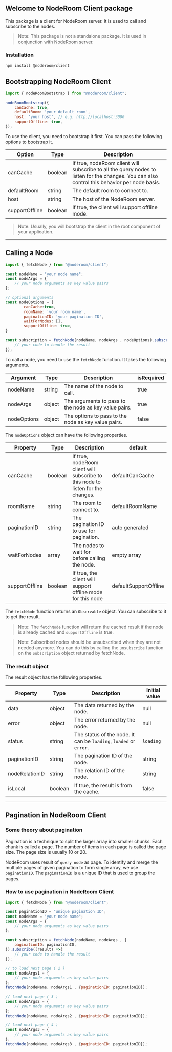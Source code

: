 ## Welcome to NodeRoom Client package

This package is a client for NodeRoom server. It is used to call and subscribe to the nodes.

> Note: This package is not a standalone package. It is used in conjunction with NodeRoom server.

### Installation

```bash
npm install @noderoom/client
```

## Bootstrapping NodeRoom Client

```js
import { nodeRoomBootstrap } from "@noderoom/client";

nodeRoomBootstrap({
    canCache: true,
    defaultRoom: 'your default room',
    host: 'your host', // e.g. http://localhost:3000
    supportOffline: true,
});
```
To use the client, you need to bootstrap it first. You can pass the following options to bootstrap it.

| Option | Type | Description |
| --- | --- | --- |
| canCache | boolean | If true, nodeRoom client will subscribe to all the query nodes to listen for the changes. You can also control this behavior per node basis. |
| defaultRoom | string | The default room to connect to. |
| host | string | The host of the NodeRoom server. |
| supportOffline | boolean | If true, the client will support offline mode. |

> Note: Usually, you will bootstrap the client in the root component of your application.

---

## Calling a Node

```js
import { fetchNode } from "@noderoom/client";

const nodeName = "your node name";
const nodeArgs = {
    // your node arguments as key value pairs
};

// optional arguments
const nodeOptions = {
        canCache:true,
        roomName: 'your room name',
        paginationID: 'your pagination ID',
        waitForNodes: [],
        supportOffline: true,
}

const subscription = fetchNode(nodeName, nodeArgs , nodeOptions).subscribe((result) =>{
    // your code to handle the result
});
```

To call a node, you need to use the `fetchNode` function. It takes the following arguments.

| Argument | Type | Description | isRequired |
| --- | --- | --- | --- |
| nodeName | string | The name of the node to call. | true |
| nodeArgs | object | The arguments to pass to the node as key value pairs. | true |
| nodeOptions | object | The options to pass to the node as key value pairs. | false |

The `nodeOptions` object can have the following properties.

| Property | Type | Description | default |
| --- | --- | --- | --- |
| canCache | boolean | If true, nodeRoom client will subscribe to this node to listen for the changes. | defaultCanCache |
| roomName | string | The room to connect to. | defaultRoomName |
| paginationID | string | The pagination ID to use for pagination. | auto generated |
| waitForNodes | array | The nodes to wait for before calling the node. | empty array |
| supportOffline | boolean | If true, the client will support offline mode for this node | defaultSupportOffline |

The `fetchNode` function returns an `Observable` object. You can subscribe to it to get the result.

> Note: The `fetchNode` function will return the cached result if the node is already cached and `supportOffline` is true.

> Note: Subscribed nodes should be unsubscribed when they are not needed anymore. You can do this by calling the `unsubscribe` function on the `Subscription` object returned by fetchNode.

### The result object

The result object has the following properties.

| Property | Type | Description | Initial value |
| --- | --- | --- | --- |
| data | object | The data returned by the node. | null |
| error | object | The error returned by the node. | null |
| status | string | The status of the node. It can be `loading`, `loaded` or `error`. | `loading` |
| paginationID | string | The pagination ID of the node. | string |
| nodeRelationID | string | The relation ID of the node. | string |
| isLocal | boolean | If true, the result is from the cache. | false |

---

## Pagination in NodeRoom Client
### Some theory about pagination

Pagination is a technique to split the larger array into smaller chunks. Each chunk is called a page. The number of items in each page is called the page size. The page size is usually 10 or 20. 

NodeRoom uses result of `query node` as page. To identify and merge the multiple pages of given pagination to form single array, we use `paginationID`. The `paginationID` is a unique ID that is used to group the pages.

### How to use pagination in NodeRoom Client

```js
import { fetchNode } from "@noderoom/client";

const paginationID = "unique pagination ID";
const nodeName = "your node name";
const nodeArgs = {
    // your node arguments as key value pairs
};

const subscription = fetchNode(nodeName, nodeArgs , {
    paginationID: paginationID,
}).subscribe((result) =>{
    // your code to handle the result
});

// to load next page ( 2 )
const nodeArgs1 = {
    // your node arguments as key value pairs
};
fetchNode(nodeName, nodeArgs1 , {paginationID: paginationID});

// load next page ( 3 )
const nodeArgs2 = {
    // your node arguments as key value pairs
};
fetchNode(nodeName, nodeArgs2 , {paginationID: paginationID});

// load next page ( 4 )
const nodeArgs3 = {
    // your node arguments as key value pairs
};
fetchNode(nodeName, nodeArgs3 , {paginationID: paginationID});
```
